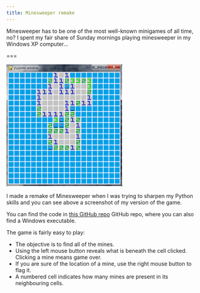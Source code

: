 ```yaml
---
title: Minesweeper remake
---
```


Minesweeper has to be one of the most well-known minigames of all time, no? I spent my fair share of Sunday mornings playing minesweeper in my Windows XP computer...

===

![A screenshot of my implementation of Minesweeper](minesweeper-screenshot.png)

I made a remake of Minesweeper when I was trying to sharpen my Python skills and you can see above a screenshot of my version of the game.

You can find the code in [this GitHub repo](https://github.com/RodrigoGiraoSerrao/minigames/tree/master/minesweeper) GitHub repo, where you can also find a Windows executable.

The game is fairly easy to play:

 - The objective is to find all of the mines.
 - Using the left mouse button reveals what is beneath the cell clicked. Clicking a mine means game over.
 - If you are sure of the location of a mine, use the right mouse button to flag it.
 - A numbered cell indicates how many mines are present in its neighbouring cells.